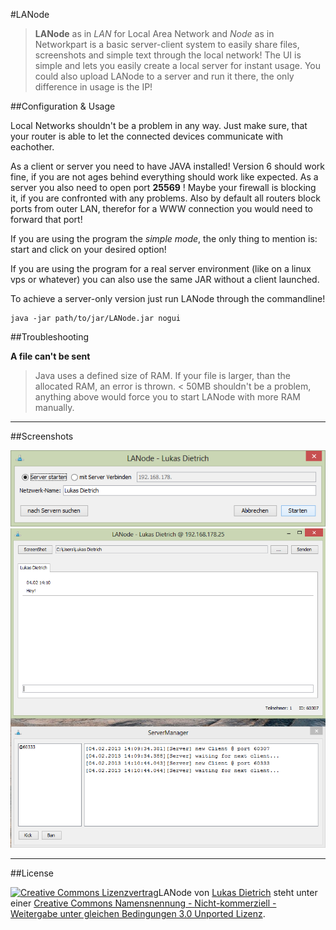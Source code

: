 #LANode

> **LANode** as in *LAN* for Local Area Network and *Node* as in Networkpart is a basic server-client system
> to easily share files, screenshots and simple text through the local network!
> The UI is simple and lets you easily create a local server for instant usage.
> You could also upload LANode to a server and run it there, the only difference in usage is the IP!

##Configuration & Usage

Local Networks shouldn't be a problem in any way. Just make sure, that your router is able to let the
connected devices communicate with eachother.

As a client or server you need to have JAVA installed! Version 6 should work fine, if you are not ages behind
everything should work like expected.
As a server you also need to open port **25569** !
Maybe your firewall is blocking it, if you are confronted with any problems.
Also by default all routers block ports from outer LAN, therefor for a WWW connection you would need to forward that port!

If you are using the program the *simple mode*, the only thing to mention is: start and click on your desired option!

If you are using the program for a real server environment (like on a linux vps or whatever) you can also use the same JAR
without a client launched.

To achieve a server-only version just run LANode through the commandline!
	
	java -jar path/to/jar/LANode.jar nogui

##Troubleshooting

**A file can't be sent**
> Java uses a defined size of RAM. If your file is larger, than the allocated RAM, an error is thrown.
> < 50MB shouldn't be a problem, anything above would force you to start LANode with more RAM manually.

---
  
##Screenshots

![Startscreen](README01.png)
![Clientperspektive](README02.png)

---

##License

<a rel="license" href="http://creativecommons.org/licenses/by-nc-sa/3.0/deed.de"><img alt="Creative Commons Lizenzvertrag" style="border-width:0" src="http://i.creativecommons.org/l/by-nc-sa/3.0/88x31.png" /></a><span xmlns:dct="http://purl.org/dc/terms/" property="dct:title">LANode</span> von <a xmlns:cc="http://creativecommons.org/ns#" href="https://github.com/lukasdietrich/LANode" property="cc:attributionName" rel="cc:attributionURL">Lukas Dietrich</a> steht unter einer <a rel="license" href="http://creativecommons.org/licenses/by-nc-sa/3.0/deed.de">Creative Commons Namensnennung - Nicht-kommerziell - Weitergabe unter gleichen Bedingungen 3.0 Unported Lizenz</a>.